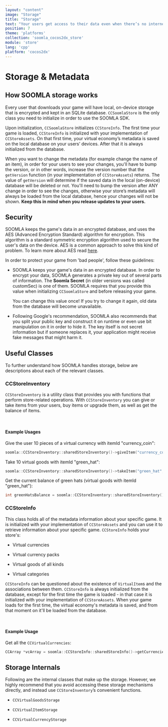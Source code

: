 ```yaml
---
layout: "content"
image: "Storage"
title: "Storage"
text: "Your users get access to their data even when there’s no internet around. Our encrypted local storage is designed just for that."
position: 7
theme: 'platforms'
collection: 'soomla_cocos2dx_store'
module: 'store'
lang: 'cpp' 
platform: 'cocos2dx'
---
```


# Storage & Metadata

## How SOOMLA storage works

Every user that downloads your game will have local, on-device storage that is encrypted and kept in an SQLite database. `CCSoomlaStore` is the only class you need to initialize in order to use the SOOMLA SDK.

Upon initialization, `CCSoomlaStore` initializes `CCStoreInfo`. The first time your game is loaded, `CCStoreInfo` is initialized with your implementation of `CCStoreAssets`. On that first time, your virtual economy’s metadata is saved on the local database on your users’ devices. After that it is always initialized from the database.

When you want to change the metadata (for example change the name of an item), in order for your users to see your changes, you'll have to bump the version, or in other words, increase the version number that the `getVersion` function (in your implementation of `CCStoreAssets`) returns. The value of `getVersion` will determine if the saved data in the local (on-device) database will be deleted or not. You'll need to bump the version after ANY change in order to see the changes, otherwise your store’s metadata will always be loaded from the local database, hence your changes will not be shown. **Keep this in mind when you release updates to your users.**

## Security

SOOMLA keeps the game's data in an encrypted database, and uses the AES (Advanced Encryption Standard) algorithm for encryption. This algorithm is a standard symmetric encryption algorithm used to secure the user's data on the device. AES is a common approach to solve this kind of problem. To learn more about AES read [here](http://en.wikipedia.org/wiki/Advanced_Encryption_Standard).

In order to protect your game from 'bad people', follow these guidelines:

- SOOMLA keeps your game's data in an encrypted database. In order to encrypt your data, SOOMLA generates a private key out of several parts of information. The **Soomla Secret** (in older versions was called customSec) is one of them. SOOMLA requires that you provide this value when initializing `CCSoomlaStore` and before releasing your game.

  <div class="warning-box">You can change this value once! If you try to change it again, old data from the database will become unavailable.</div>

- Following Google's recommendation, SOOMLA also recommends that you split your public key and construct it on runtime or even use bit manipulation on it in order to hide it. The key itself is not secret information but if someone replaces it, your application might receive fake messages that might harm it.

## Useful Classes
To further understand how SOOMLA handles storage, below are descriptions about each of the relevant classes.

### CCStoreInventory

`CCStoreInventory` is a utility class that provides you with functions that perform store-related operations. With `CCStoreInventory` you can give or take items from your users, buy items or upgrade them, as well as get the balance of items.

<br>

#### **Example Usages**

Give the user 10 pieces of a virtual currency with itemId "currency_coin":

``` cpp
soomla::CCStoreInventory::sharedStoreInventory()->giveItem("currency_coin", 10);
```

Take 10 virtual goods with itemId "green_hat":

``` cpp
soomla::CCStoreInventory::sharedStoreInventory()->takeItem("green_hat", 10);
```

Get the current balance of green hats (virtual goods with itemId "green_hat"):

``` cpp
int greenHatsBalance = soomla::CCStoreInventory::sharedStoreInventory()->getItemBalance("green_hat");
```

### CCStoreInfo

This class holds all of the metadata information about your specific game. It is initialized with your implementation of `CCStoreAssets` and you can use it to retrieve information about your specific game. `CCStoreInfo` holds your store's:

- Virtual currencies

- Virtual currency packs

- Virtual goods of all kinds

- Virtual categories

`CCStoreInfo` can be questioned about the existence of `VirtualItem`s and the associations between them.
`CCStoreInfo` is always initialized from the database, except for the first time the game is loaded - in that case it is initialized with your implementation of `CCStoreAssets`. When your game loads for the first time, the virtual economy's metadata is saved, and from that moment on it'll be loaded from the database.

<br>

#### **Example Usage**

Get all the `CCVirtualCurrencies`:

``` cpp
CCArray *vcArray = soomla::CCStoreInfo::sharedStoreInfo()->getCurrencies();
```

## Storage Internals

Following are the internal classes that make up the storage. However, we highly recommend that you avoid accessing these storage mechanisms directly, and instead use `CCStoreInventory`’s convenient functions.

- `CCVirtualGoodsStorage`

- `CCVirtualItemStorage`

- `CCVirtualCurrencyStorage`
